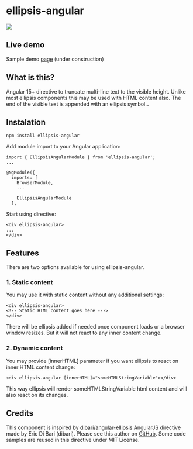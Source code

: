 # ellipsis-angular
<img src="https://badgen.net/bundlephobia/min/ellipsis-angular" />

## Live demo

Sample demo [page](https://pikus.spb.ru/code) (under construction)

## What is this?

Angular 15+ directive to truncate multi-line text to the visible height. Unlike most ellipsis components this may be used
with HTML content also. The end of the visible text is appended with an ellipsis symbol `…`

## Instalation

```
npm install ellipsis-angular
```

Add module import to your Angular application:
```
import { EllipsisAngularModule } from 'ellipsis-angular';
...

@NgModule({
  imports: [
    BrowserModule,
    ...
    
    EllipsisAngularModule
  ],

```

Start using directive:

```
<div ellipsis-angular>
...
</div>

```

## Features

There are two options available for using ellipsis-angular.

### 1. Static content
You may use it with static content without any additional settings:

```
<div ellipsis-angular>
<!-- Static HTML content goes here ---> 
</div>

```
There will be ellipsis added if needed once component loads or a browser window resizes.
But it will not react to any inner content change.

### 2. Dynamic content
You may provide [innerHTML] parameter if you want ellipsis to react on inner HTML content
change:
```
<div ellipsis-angular [innerHTML]="someHTMLStringVariable"></div>

```
This way ellipsis will render someHTMLStringVariable html content and will also react on
its changes.

## Credits
This component is inspired by [dibari/angular-ellipsis](https://github.com/dibari/angular-ellipsis)
AngularJS directive made by Eric Di Bari (dibari). Please see this author on
[GitHub](https://github.com/dibari).
Some code samples are reused in this directive under MIT License.

